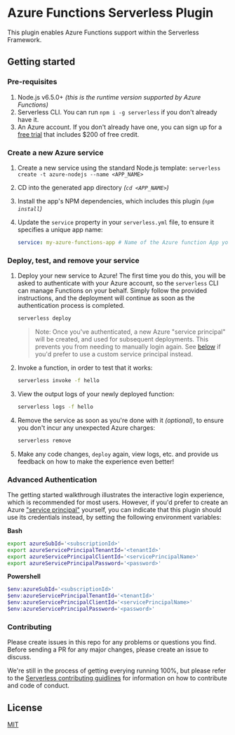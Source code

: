 # Azure Functions Serverless Plugin 

This plugin enables Azure Functions support within the Serverless Framework.

## Getting started

### Pre-requisites

1. Node.js v6.5.0+ *(this is the runtime version supported by Azure Functions)*
2. Serverless CLI. You can run `npm i -g serverless` if you don't already have it.
3. An Azure account. If you don't already have one, you can sign up for a [free trial](https://azure.microsoft.com/en-us/free/) that includes $200 of free credit.

### Create a new Azure service

1. Create a new service using the standard Node.js template: `serverless create -t azure-nodejs --name <APP_NAME>`
2. CD into the generated app directory *(`cd <APP_NAME>`)*
3. Install the app's NPM dependencies, which includes this plugin *(`npm install`)*
4. Update the `service` property in your `serverless.yml` file, to ensure it specifies a unique app name:

    ```yml
    service: my-azure-functions-app # Name of the Azure function App you want to create
    ```

### Deploy, test, and remove your service

1. Deploy your new service to Azure! The first time you do this, you will be asked to authenticate with your Azure account, so the `serverless` CLI can manage Functions on your behalf. Simply follow the provided instructions, and the deployment will continue as soon as the authentication process is completed.

    ```bash
    serverless deploy
    ```

    > Note: Once you've authenticated, a new Azure "service principal" will be created, and used for subsequent deployments. This prevents you from needing to manually login again. See [below](#advanced-authentication) if you'd prefer to use a custom service principal instead.

2. Invoke a function, in order to test that it works:

    ```bash
    serverless invoke -f hello
    ```

3. View the output logs of your newly deployed function:

    ```bash
    serverless logs -f hello
    ```

5. Remove the service as soon as you're done with it *(optional)*, to ensure you don't incur any unexpected Azure charges:

    ```bash
    serverless remove
    ```  

  6. Make any code changes, `deploy` again, view logs, etc. and provide us feedback on how to make the experience even better!

### Advanced Authentication

The getting started walkthrough illustrates the interactive login experience, which is recommended for most users. However, if you'd prefer to create an Azure ["service principal"](https://github.com/Azure/azure-sdk-for-node/blob/master/Documentation/Authentication.md#2-azure-cli) yourself, you can indicate that this plugin should use its credentials instead, by setting the following environment variables:

**Bash**
```bash
export azureSubId='<subscriptionId>'
export azureServicePrincipalTenantId='<tenantId>'
export azureServicePrincipalClientId='<servicePrincipalName>'
export azureServicePrincipalPassword='<password>'
```

**Powershell**
```powershell
$env:azureSubId='<subscriptionId>'
$env:azureServicePrincipalTenantId='<tenantId>'
$env:azureServicePrincipalClientId='<servicePrincipalName>'
$env:azureServicePrincipalPassword='<password>'
```

### Contributing

Please create issues in this repo for any problems or questions you find. Before sending a PR for any major changes, please create an issue to discuss.

We're still in the process of getting everying running 100%, but please refer to the [Serverless contributing guidlines](https://github.com/serverless/serverless/blob/master/CONTRIBUTING.md) for information on how to contribute and code of conduct.

## License

[MIT](LICENSE)
